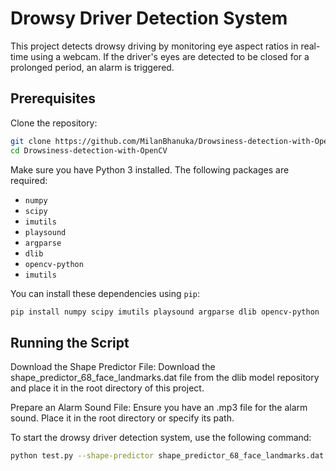 # Drowsy Driver Detection System

This project detects drowsy driving by monitoring eye aspect ratios in real-time using a webcam. If the driver's eyes are detected to be closed for a prolonged period, an alarm is triggered.

## Prerequisites

Clone the repository:
```bash
git clone https://github.com/MilanBhanuka/Drowsiness-detection-with-OpenCV.git
cd Drowsiness-detection-with-OpenCV

```




Make sure you have Python 3 installed. The following packages are required:

- `numpy`
- `scipy`
- `imutils`
- `playsound`
- `argparse`
- `dlib`
- `opencv-python`
- `imutils`

You can install these dependencies using `pip`:

```bash
pip install numpy scipy imutils playsound argparse dlib opencv-python
```



## Running the Script

Download the Shape Predictor File: Download the shape_predictor_68_face_landmarks.dat file from the dlib model repository and place it in the root directory of this project.

Prepare an Alarm Sound File: Ensure you have an .mp3 file for the alarm sound. Place it in the root directory or specify its path.

To start the drowsy driver detection system, use the following command:
```bash
python test.py --shape-predictor shape_predictor_68_face_landmarks.dat --alarm alarm.mp3
```
